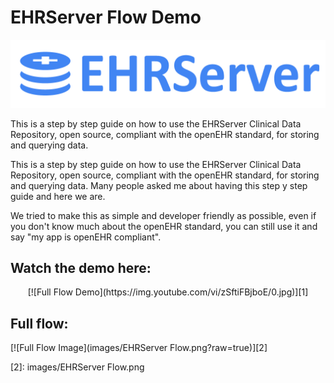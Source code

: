 # EHRServer Flow Demo

![EHRServer](images/logo_300_hor_white_1margin_0text_0square.png)

This is a step by step guide on how to use the EHRServer Clinical Data Repository, open source, compliant with the openEHR standard, for storing and querying data.

This is a step by step guide on how to use the EHRServer Clinical Data Repository, open source, compliant with the openEHR standard, for storing and querying data. Many people asked me about having this step y step guide and here we are.

We tried to make this as simple and developer friendly as possible, even if you don't know much about the openEHR standard, you can still use it and say "my app is openEHR compliant".

## Watch the demo here:

<div align="center">
[![Full Flow Demo](https://img.youtube.com/vi/zSftiFBjboE/0.jpg)][1]
</div>

## Full flow:


[![Full Flow Image](images/EHRServer Flow.png?raw=true)][2]


[1]: https://www.youtube.com/watch?v=zSftiFBjboE
[2]: images/EHRServer Flow.png
